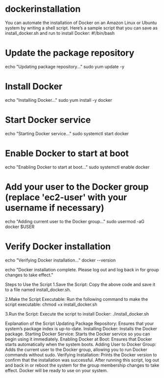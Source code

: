 # dockerinstallation
You can automate the installation of Docker on an Amazon Linux or Ubuntu system by writing a shell script. Here’s a sample script that you can save as install_docker.sh and run to install Docker:
#!/bin/bash

# Update the package repository
echo "Updating package repository..."
sudo yum update -y

# Install Docker
echo "Installing Docker..."
sudo yum install -y docker

# Start Docker service
echo "Starting Docker service..."
sudo systemctl start docker

# Enable Docker to start at boot
echo "Enabling Docker to start at boot..."
sudo systemctl enable docker

# Add your user to the Docker group (replace 'ec2-user' with your username if necessary)
echo "Adding current user to the Docker group..."
sudo usermod -aG docker $USER

# Verify Docker installation
echo "Verifying Docker installation..."
docker --version

echo "Docker installation complete. Please log out and log back in for group changes to take effect."

Steps to Use the Script
1.Save the Script: Copy the above code and save it to a file named install_docker.sh.

2.Make the Script Executable: Run the following command to make the script executable:
chmod +x install_docker.sh

3.Run the Script: Execute the script to install Docker:
./install_docker.sh

Explanation of the Script
Updating Package Repository: Ensures that your system’s package index is up-to-date.
Installing Docker: Installs the Docker package.
Starting Docker Service: Starts the Docker service so you can begin using it immediately.
Enabling Docker at Boot: Ensures that Docker starts automatically when the system boots.
Adding User to Docker Group: Adds the current user to the Docker group, allowing you to run Docker commands without sudo.
Verifying Installation: Prints the Docker version to confirm that the installation was successful.
After running this script, log out and back in or reboot the system for the group membership changes to take effect. Docker will be ready to use on your system.
